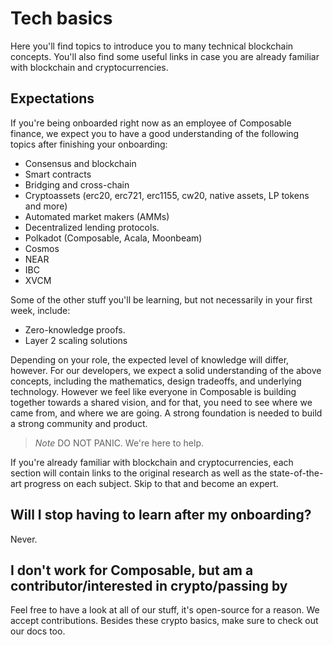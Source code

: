# Tech basics

Here you'll find topics to introduce you to many technical blockchain concepts. You'll also find some useful links in case you are already familiar with blockchain and cryptocurrencies.

## Expectations

If you're being onboarded right now as an employee of Composable finance, we expect you to have a good understanding of the following topics after finishing your onboarding:

- Consensus and blockchain
- Smart contracts
- Bridging and cross-chain
- Cryptoassets (erc20, erc721, erc1155, cw20, native assets, LP tokens and more)
- Automated market makers (AMMs)
- Decentralized lending protocols.
- Polkadot (Composable, Acala, Moonbeam)
- Cosmos
- NEAR
- IBC
- XVCM

Some of the other stuff you'll be learning, but not necessarily in your first week, include:

- Zero-knowledge proofs.
- Layer 2 scaling solutions

Depending on your role, the expected level of knowledge will differ, however. For our developers, we expect a solid understanding of the above concepts, including the mathematics, design tradeoffs, and underlying technology. However we feel like everyone in Composable is building together towards a shared vision, and for that, you need to see where we came from, and where we are going. A strong foundation is needed to build a strong community and product.

> *Note*
> DO NOT PANIC. We're here to help.

If you're already familiar with blockchain and cryptocurrencies, each section will contain links to the original research as well as the state-of-the-art progress on each subject. Skip to that and become an expert. 

## Will I stop having to learn after my onboarding?

Never.

## I don't work for Composable, but am a contributor/interested in crypto/passing by

Feel free to have a look at all of our stuff, it's open-source for a reason. We accept contributions. Besides these crypto basics, make sure to check out our docs too.